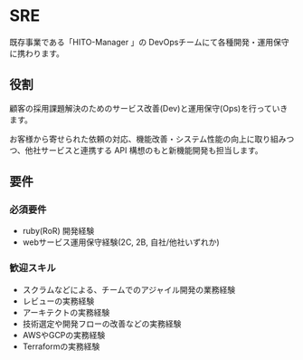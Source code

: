 # SRE

既存事業である「HITO-Manager 」の DevOpsチームにて各種開発・運用保守に携わります。

## 役割

顧客の採用課題解決のためのサービス改善(Dev)と運用保守(Ops)を行っていきます。

お客様から寄せられた依頼の対応、機能改善・システム性能の向上に取り組みつつ、他社サービスと連携する API 構想のもと新機能開発も担当します。

## 要件

### 必須要件

* ruby(RoR) 開発経験
* webサービス運用保守経験(2C, 2B, 自社/他社いずれか)

### 歓迎スキル

* スクラムなどによる、チームでのアジャイル開発の業務経験
* レビューの実務経験
* アーキテクトの実務経験
* 技術選定や開発フローの改善などの実務経験
* AWSやGCPの実務経験
* Terraformの実務経験
